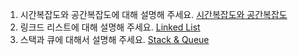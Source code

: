 1. 시간복잡도와 공간복잡도에 대해 설명해 주세요. 
   [시간복잡도와 공간복잡도](시간복잡도와%20공간복잡도.md)
2. 링크드 리스트에 대해 설명해 주세요.
   [Linked List](Linked%20List.md)
3. 스택과 큐에 대해서 설명해 주세요.
   [Stack & Queue](Stack%20&%20Queue.md)
